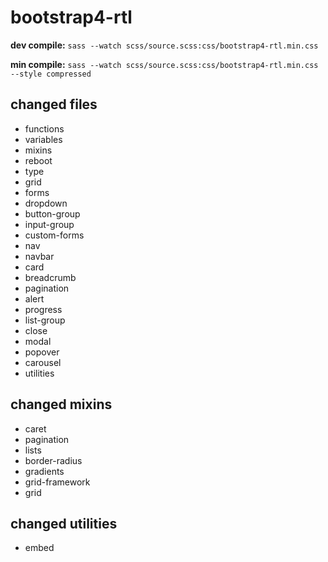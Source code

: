 # bootstrap4-rtl

__dev compile:__ `sass --watch scss/source.scss:css/bootstrap4-rtl.min.css`

__min compile:__ `sass --watch scss/source.scss:css/bootstrap4-rtl.min.css --style compressed`

## changed files

- functions
- variables
- mixins
- reboot
- type
- grid
- forms
- dropdown
- button-group
- input-group
- custom-forms
- nav
- navbar
- card
- breadcrumb
- pagination
- alert
- progress
- list-group
- close
- modal
- popover
- carousel
- utilities

## changed mixins

- caret
- pagination
- lists
- border-radius
- gradients
- grid-framework
- grid

## changed utilities

- embed